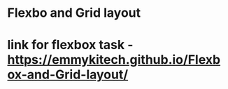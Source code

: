 # Flexbo and Grid layout

# link for flexbox task - https://emmykitech.github.io/Flexbox-and-Grid-layout/
